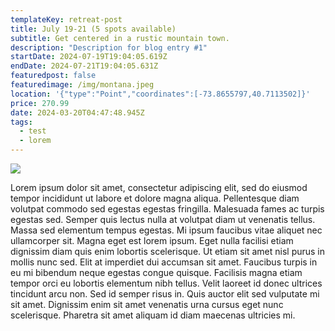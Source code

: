 ```yaml
---
templateKey: retreat-post
title: July 19-21 (5 spots available)
subtitle: Get centered in a rustic mountain town.
description: "Description for blog entry #1"
startDate: 2024-07-19T19:04:05.619Z
endDate: 2024-07-21T19:04:05.631Z
featuredpost: false
featuredimage: /img/montana.jpeg
location: '{"type":"Point","coordinates":[-73.8655797,40.7113502]}'
price: 270.99
date: 2024-03-20T04:47:48.945Z
tags:
  - test
  - lorem
---
```

![](/img/montana.jpeg)

Lorem ipsum dolor sit amet, consectetur adipiscing elit, sed do eiusmod tempor incididunt ut labore et dolore magna aliqua. Pellentesque diam volutpat commodo sed egestas egestas fringilla. Malesuada fames ac turpis egestas sed. Semper quis lectus nulla at volutpat diam ut venenatis tellus. Massa sed elementum tempus egestas. Mi ipsum faucibus vitae aliquet nec ullamcorper sit. Magna eget est lorem ipsum. Eget nulla facilisi etiam dignissim diam quis enim lobortis scelerisque. Ut etiam sit amet nisl purus in mollis nunc sed. Elit at imperdiet dui accumsan sit amet. Faucibus turpis in eu mi bibendum neque egestas congue quisque. Facilisis magna etiam tempor orci eu lobortis elementum nibh tellus. Velit laoreet id donec ultrices tincidunt arcu non. Sed id semper risus in. Quis auctor elit sed vulputate mi sit amet. Dignissim enim sit amet venenatis urna cursus eget nunc scelerisque. Pharetra sit amet aliquam id diam maecenas ultricies mi.